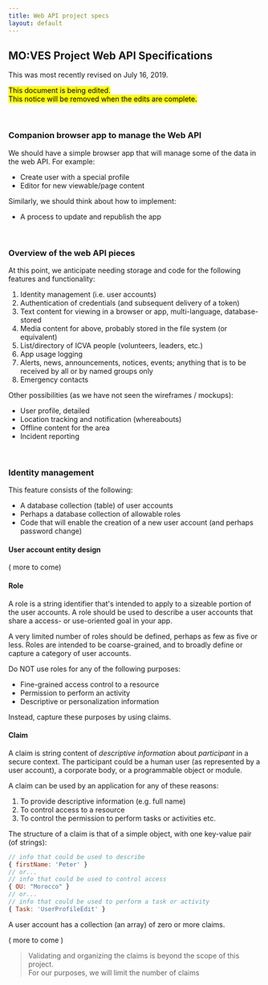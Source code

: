 ```yaml
---
title: Web API project specs
layout: default
---
```


## MO:VES Project Web API Specifications

This was most recently revised on July 16, 2019. 

<mark>This document is being edited.<br>This notice will be removed when the edits are complete.</mark>

<br>

### Companion browser app to manage the Web API

We should have a simple browser app that will manage some of the data in the web API. For example:
* Create user with a special profile
* Editor for new viewable/page content 

Similarly, we should think about how to implement:
* A process to update and republish the app

<br>

### Overview of the web API pieces

At this point, we anticipate needing storage and code for the following features and functionality:
1. Identity management (i.e. user accounts)
2. Authentication of credentials (and subsequent delivery of a token)
3. Text content for viewing in a browser or app, multi-language, database-stored 
4. Media content for above, probably stored in the file system (or equivalent) 
5. List/directory of ICVA people (volunteers, leaders, etc.)
6. App usage logging
7. Alerts, news, announcements, notices, events; anything that is to be received by all or by named groups only 
8. Emergency contacts 

Other possibilities (as we have not seen the wireframes / mockups):
* User profile, detailed 
* Location tracking and notification (whereabouts)
* Offline content for the area 
* Incident reporting 

<br>

### Identity management 

This feature consists of the following: 
* A database collection (table) of user accounts 
* Perhaps a database collection of allowable roles 
* Code that will enable the creation of a new user account (and perhaps password change)

#### User account entity design

( more to come)

#### Role 

A role is a string identifier that's intended to apply to a sizeable portion of the user accounts. A role should be used to describe a user accounts that share a access- or use-oriented goal in your app.

A very limited number of roles should be defined, perhaps as few as five or less. Roles are intended to be coarse-grained, and to broadly define or capture a category of user accounts. 

Do NOT use roles for any of the following purposes:
* Fine-grained access control to a resource
* Permission to perform an activity
* Descriptive or personalization information

Instead, capture these purposes by using claims.

#### Claim 

A claim is string content of *descriptive information* about *participant* in a secure context. The participant could be a human user (as represented by a user account), a corporate body, or a programmable object or module. 

A claim can be used by an application for any of these reasons:
1. To provide descriptive information (e.g. full name)
2. To control access to a resource
3. To control the permission to perform tasks or activities
etc.

The structure of a claim is that of a simple object, with one key-value pair (of strings):

```js
// info that could be used to describe
{ firstName: 'Peter' }
// or...
// info that could be used to control access
{ OU: "Morocco" }
// or...
// info that could be used to perform a task or activity
{ Task: 'UserProfileEdit' }
```

A user account has a collection (an array) of zero or more claims. 

( more to come )

> Validating and organizing the claims is beyond the scope of this project.  
> For our purposes, we will limit the number of claims 

<br>
